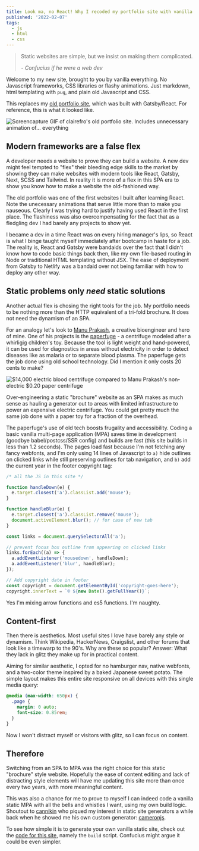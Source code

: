 ```yaml
---
title: Look ma, no React! Why I recoded my portfolio site with vanilla everything
published: '2022-02-07'
tags:
  - js
  - html
  - css
---
```


> Static websites are simple, but we insist on making them complicated.
>
> _\- Confucius if he were a web dev_

Welcome to my new site, brought to you by vanilla everything. No Javascript frameworks, CSS libraries or flashy animations. Just markdown, html templating with `pug`, and plain old Javascript and CSS.

This replaces my [old portfolio site](https://github.com/clairefro/portfolio), which was built with Gatsby/React. For reference, this is what it looked like.

![Screencapture GIF of clairefro's old portfolio site. Includes unnecessary animation of... everything](https://user-images.githubusercontent.com/9841162/152890936-65a242dc-52d2-4611-8b4e-fae906aea11e.gif)

## Modern frameworks are a false flex

A developer needs a website to prove they can build a website. A new dev might feel tempted to "flex" their bleeding edge skills to the market by showing they can make websites with modern tools like React, Gatsby, Next, SCSS and Tailwind. In reality it is more of a flex in this SPA era to show you know how to make a website the old-fashioned way.

The old portfolio was one of the first websites I built after learning React. Note the unecessary animations that serve little more than to make you nauseous. Clearly I was trying hard to justify having used React in the first place. The flashiness was also overcompensating for the fact that as a fledgling dev I had barely any projects to show yet.

I became a dev in a time React was on every hiring manager's lips, so React is what I binge taught myself immediately after bootcamp in haste for a job. The reality is, React and Gatsby were bandaids over the fact that I didn't know how to code basic things back then, like my own file-based routing in Node or traditional HTML templating without JSX. The ease of deployment from Gatsby to Netlify was a bandaid over not being familiar with how to deploy any other way.

## Static problems only _need_ static solutions

Another actual flex is chosing the right tools for the job. My portfolio needs to be nothing more than the HTTP equivalent of a tri-fold brochure. It does not need the dynamism of an SPA.

For an analogy let's look to [Manu Prakash](https://en.wikipedia.org/wiki/Manu_Prakash), a creative bioengineer and hero of mine. One of his projects is the [paperfuge](https://www.youtube.com/watch?v=pPePaKnYh2I) - a centrifuge modeled after a whirligig children's toy. Because the tool is light weight and hand-powered, it can be used for diagnostics in areas without electricity in order to detect diseases like as malaria or to separate blood plasma. The paperfuge gets the job done using old school technology. Did I mention it only costs 20 cents to make?

![$14,000 electric blood centrifuge compared to Manu Prakash's non-electric $0.20 paper centrifuge](https://user-images.githubusercontent.com/9841162/152917681-331b6f46-dab5-4506-9a80-7266d14c00be.png)

Over-engineering a static "brochure" website as an SPA makes as much sense as hauling a generator out to areas with limited infrastructure to power an expensive electric centrifuge. You could get pretty much the same job done with a paper toy for a fraction of the overhead.

The paperfuge's use of old tech boosts frugality and accessibility. Coding a basic vanilla multi-page application (MPA) saves time in development (goodbye babel/postcss/SSR config) and builds are fast (this site builds in less than 1.2 seconds). The pages load fast because I'm not fetching any fancy webfonts, and I'm only using 14 lines of Javascript to `a)` hide outlines on clicked links while still preserving outlines for tab navigation, and `b)` add the current year in the footer copyright tag:

```js
/* all the JS in this site */

function handleDown(e) {
  e.target.closest('a').classList.add('mouse');
}

function handleBlur(e) {
  e.target.closest('a').classList.remove('mouse');
  document.activeElement.blur(); // for case of new tab
}

const links = document.querySelectorAll('a');

// prevent focus box outline from appearing on clicked links
links.forEach((a) => {
  a.addEventListener('mousedown', handleDown);
  a.addEventListener('blur', handleBlur);
});

// Add copyright date in footer
const copyright = document.getElementById('copyright-goes-here');
copyright.innerText = `© ${new Date().getFullYear()}`;
```

Yes I'm mixing arrow functions and es5 functions. I'm naughty.

## Content-first

Then there is aesthetics. Most useful sites I love have barely any style or dynamism. Think Wikipedia, HackerNews, Craigslist, and other forums that look like a timewarp to the 90's. Why are these so popular? Answer: What they lack in glitz they make up for in practical content.

Aiming for similar aesthetic, I opted for no hamburger nav, native webfonts, and a two-color theme inspired by a baked Japanese sweet potato. The simple layout makes this entire site responsive on all devices with this single media query:

```css
@media (max-width: 650px) {
  .page {
    margin: 0 auto;
    font-size: 0.85rem;
  }
}
```

Now I won't distract myself or visitors with glitz, so I can focus on content.

## Therefore

Switching from an SPA to MPA was the right choice for this static "brochure" style website. Hopefully the ease of content editing and lack of distracting style elements will have me updating this site more than once every two years, with more meaningful content.

This was also a chance for me to prove to myself I can indeed code a vanilla static MPA with all the bells and whistles I want, using my own build logic. Shoutout to [cannikin](https://github.com/cannikin) who piqued my interest in static site generators a while back when he showed me his own custom generator: [cameronjs](https://github.com/cannikin/cameronjs).

To see how simple it is to generate your own vanilla static site, check out the [code for this site](https://github.com/clairefro/website), namely the `build` script. Confucius might argue it could be even simpler.
